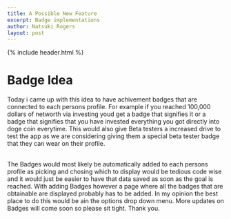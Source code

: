 ```yaml
---
title: A Possible New Feature 
excerpt: Badge implementations  
author: Natsuki Rogers
layout: post
---
```

{% include header.html %}

# Badge Idea
Today i came up with this idea to have achivement badges that are connected to each persons profile. 
For example if you reached 100,000 dollars of networth via investing youd get a badge that signifies it or a badge that signifies that you have invested everything you got directly into doge coin everytime. This would also give Beta testers a increased drive to test the app as we are considering giving them a special beta tester badge that they can wear on their profile. <br><br>

The Badges would most likely be automatically added to each persons profile as picking and chosing which to display would be tedious code wise and it would just be easier to have that data saved as soon as the goal is reached. With adding Badges however a page where all the badges that are obtainable are displayed probably has to be added. In my opinion the best place to do this would be ain the options drop down menu. More updates on Badges will come soon so please sit tight. Thank you.
